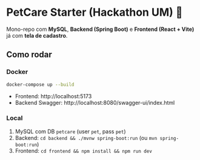 # PetCare Starter (Hackathon UM) 🐾
Mono-repo com **MySQL**, **Backend (Spring Boot)** e **Frontend (React + Vite)** já com **tela de cadastro**.

## Como rodar
### Docker
```bash
docker-compose up --build
```
- Frontend: http://localhost:5173
- Backend Swagger: http://localhost:8080/swagger-ui/index.html

### Local
1) MySQL com DB `petcare` (user `pet`, pass `pet`)
2) Backend: `cd backend && ./mvnw spring-boot:run` (ou `mvn spring-boot:run`)
3) Frontend: `cd frontend && npm install && npm run dev`

